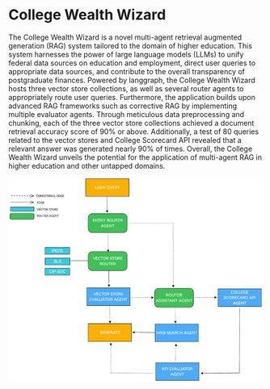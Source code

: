 # College Wealth Wizard

The College Wealth Wizard is a novel multi-agent retrieval augmented generation (RAG) system tailored to the domain of higher education. This system harnesses the power of large language models (LLMs) to unify federal data sources on education and employment, direct user queries to appropriate data sources, and contribute to the overall transparency of postgraduate finances. Powered by langgraph, the College Wealth Wizard hosts three vector store collections, as well as several router agents to appropriately route user queries. Furthermore, the application builds upon advanced RAG frameworks such as corrective RAG by implementing multiple evaluator agents.  Through meticulous data preprocessing and chunking, each of the three vector store collections achieved a document retrieval accuracy score of 90% or above. Additionally, a test of 80 queries related to the vector stores and College Scorecard API revealed that a relevant answer was generated nearly 90% of times. Overall, the College Wealth Wizard unveils the potential for the application of multi-agent RAG in higher education and other untapped domains.  

![Fig1.png](Fig1.png)
